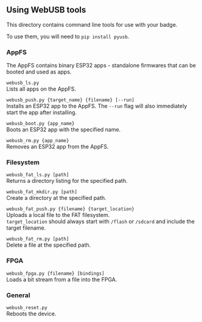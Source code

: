 ## Using WebUSB tools
This directory contains command line tools for use with your badge.

To use them, you will need to `pip install pyusb`.

### AppFS
The AppFS contains binary ESP32 apps - standalone firmwares that can be booted and used as apps.

`webusb_ls.py`  
Lists all apps on the AppFS.

`webusb_push.py {target_name} {filename} [--run]`  
Installs an ESP32 app to the AppFS.
The `--run` flag will also immediately start the app after installing.

`webusb_boot.py {app_name}`  
Boots an ESP32 app with the specified name.

`webusb_rm.py {app_name}`  
Removes an ESP32 app from the AppFS.

### Filesystem
`webusb_fat_ls.py [path]`  
Returns a directory listing for the specified path.

`webusb_fat_mkdir.py [path]`  
Create a directory at the specified path.

`webusb_fat_push.py {filename} {target_location}`  
Uploads a local file to the FAT filesystem.  
`target_location` should always start with `/flash` or `/sdcard` and include the target filename.

`webusb_fat_rm.py [path]`  
Delete a file at the specified path.

### FPGA
`webusb_fpga.py {filename} [bindings]`  
Loads a bit stream from a file into the FPGA.

### General
`webusb_reset.py`  
Reboots the device.
